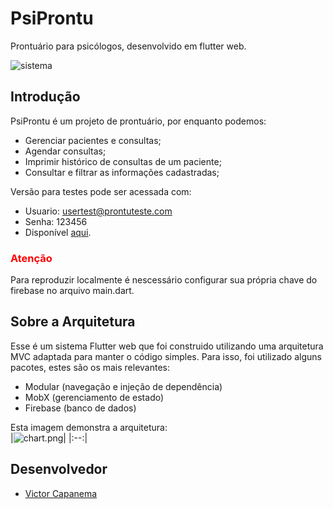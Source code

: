 # PsiProntu

Prontuário para psicólogos, desenvolvido em flutter web.

![sistema](https://i.ibb.co/zxGCJDN/prontu.png)

## Introdução

PsiProntu é um projeto de prontuário, por enquanto podemos:
- Gerenciar pacientes e consultas;
- Agendar consultas;
- Imprimir histórico de consultas de um paciente;
- Consultar e filtrar as informações cadastradas;

Versão para testes pode ser acessada com:
- Usuario: usertest@prontuteste.com
-  Senha: 123456
-  Disponível [aqui](https://prontuario-7614a.web.app/#/).

### <span style="color: red">Atenção</span>
Para reproduzir localmente é nescessário configurar sua própria chave do firebase no arquivo main.dart.

## Sobre a Arquitetura
Esse é um sistema Flutter web que foi construido utilizando uma arquitetura MVC adaptada para manter o código simples.
Para isso, foi utilizado alguns pacotes, estes são os mais relevantes:
- Modular (navegação e injeção de dependência)
- MobX (gerenciamento de estado)
- Firebase (banco de dados)

Esta imagem demonstra a arquitetura:  
|![chart.png](https://i.ibb.co/ChC2sSz/Flowchart-2.jpg)|
|:--:|

## Desenvolvedor
- [Victor Capanema](https://www.linkedin.com/in/victor-carvalho-capanema-437387126/)